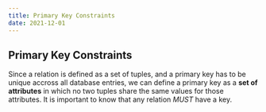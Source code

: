 ```yaml
---
title: Primary Key Constraints
date: 2021-12-01
---
```

## Primary Key Constraints
Since a relation is defined as a set of tuples, and a primary key has to be unique accross all database entries, we can define a primary key as a **set of attributes** in which no two tuples share the same values for those attributes. It is important to know that any relation *MUST* have a key.